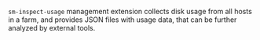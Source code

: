 `sm-inspect-usage` management extension collects disk usage from all hosts in a farm, and provides JSON files with usage data, that can be further analyzed by external tools.
